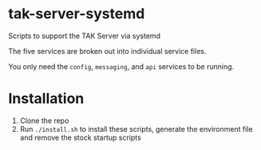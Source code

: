 # tak-server-systemd
Scripts to support the TAK Server via systemd

The five services are broken out into individual service files.

You only need the `config`, `messaging`, and `api` services to be running.

# Installation

1. Clone the repo
2. Run `./install.sh` to install these scripts, generate the environment file and remove the stock startup scripts
